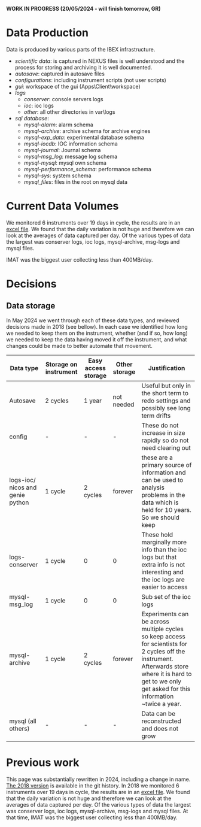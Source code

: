 ****__WORK IN PROGRESS (20/05/2024 - will finish tomorrow, GR)__****

# Data Production

Data is produced by various parts of the IBEX infrastructure. 

- *scientific data*: is captured in NEXUS files is well understood and the process for storing and archiving it is well documented.
- *autosave*: captured in autosave files 
- *configurations*: including instrument scripts (not user scripts)
- *gui*: workspace of the gui (Apps\Client\workspace)
- *logs*
    - *conserver*: console servers logs
    - *ioc*: ioc logs
    - *other*: all other directories in var\logs
- *sql database*:
    - *mysql-alarm*: alarm schema
    - *mysql-archive*: archive schema for archive engines
    - *mysql-exp_data*: experimental database schema
    - *mysql-iocdb*: IOC information schema
    - *mysql-journal*: Journal schema
    - *mysql-msg_log*: message log schema
    - *mysql-mysql*: mysql own schema
    - *mysql-performance_schema*: performance schema
    - *mysql-sys*: system schema
    - *mysql_files*: files in the root on mysql data

# Current Data Volumes

We monitored 6 instruments over 19 days in cycle, the results are in an [excel file](design_documents/DataVolumns_resolution.xlsx). We found that the daily variation is not huge and therefore we can look at the averages of data captured per day. Of the various types of data the largest was conserver logs, ioc logs, mysql-archive, msg-logs and mysql files.

IMAT was the biggest user collecting less than 400MB/day.

# Decisions

## Data storage

In May 2024 we went through each of these data types, and reviewed decisions made in 2018 (see bellow). In each case we identified how long we needed to keep them on the instrument, whether (and if so, how long) we needed to keep the data having moved it off the instrument, and what changes could be made to better automate that movement. 

Data type | Storage on instrument | Easy access storage | Other storage | Justification
--------  | --------------------- | ------------------- | ------------- | -------------
Autosave  | 2 cycles              | 1 year              | not needed    | Useful but only in the short term to redo settings and possibly see long term drifts
config    | -                     |  -                  | -             | These do not increase in size rapidly so do not need clearing out
logs-ioc/ nicos and genie python | 1 cycle | 2 cycles | forever | these are a primary source of information and can be used to analysis problems in the data which is held for 10 years. So we should keep
logs-conserver | 1 cycle        | 0 | 0 | These hold marginally more info than the ioc logs but that extra info is not interesting and the ioc logs are easier to access
mysql-msg_log | 1 cycle | 0 | 0 | Sub set of the ioc logs
mysql-archive | 1 cycle | 2 cycles | forever | Experiments can be across multiple cycles so keep access for scientists for 2 cycles off the instrument. Afterwards store where it is hard to get to we only get asked for this information ~twice a year.
mysql (all others) | - | - | - | Data can be reconstructed and does not grow

# Previous work
This page was substantially rewritten in 2024, including a change in name. [The 2018 version](https://github.com/ISISComputingGroup/ibex_developers_manual/wiki/Data-Generation-and-Storage/89680073e9034ff5381470be73eacfc2daf24a40) is available in the git history. In 2018 we monitored 6 instruments over 19 days in cycle, the results are in an [excel file](design_documents/DataVolumns_resolution.xlsx). We found that the daily variation is not huge and therefore we can look at the averages of data captured per day. Of the various types of data the largest was conserver logs, ioc logs, mysql-archive, msg-logs and mysql files. At that time, IMAT was the biggest user collecting less than 400MB/day.
